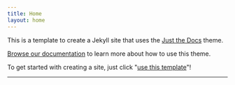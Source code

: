 ```yaml
---
title: Home
layout: home
---
```


This is a template to create a Jekyll site that uses the [Just the Docs] theme.



[Browse our documentation][Just the Docs] to learn more about how to use this theme.

To get started with creating a site, just click "[use this template]"!

----

[^1]: [Footnote link](https://docs.github.com/en/pages/setting-up-a-github-pages-site-with-jekyll/creating-a-github-pages-site-with-jekyll#creating-your-site).

[Just the Docs]: https://just-the-docs.github.io/just-the-docs/
[use this template]: https://github.com/just-the-docs/just-the-docs-template/generate
